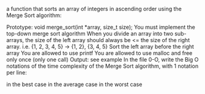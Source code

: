 a function that sorts an array of integers in ascending order using the Merge Sort algorithm:

Prototype: void merge_sort(int *array, size_t size);
You must implement the top-down merge sort algorithm
When you divide an array into two sub-arrays, the size of the left array should always be <= the size of the right array. i.e. {1, 2, 3, 4, 5} -> {1, 2}, {3, 4, 5}
Sort the left array before the right array
You are allowed to use printf
You are allowed to use malloc and free only once (only one call)
Output: see example
In the file 0-O, write the Big O notations of the time complexity of the Merge Sort algorithm, with 1 notation per line:

in the best case
in the average case
in the worst case
